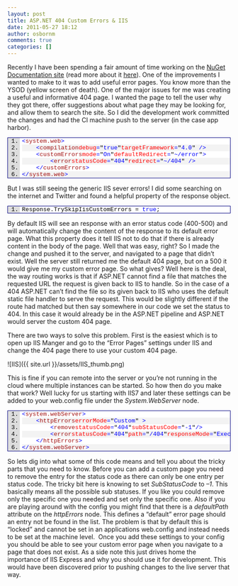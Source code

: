 ```yaml
---
layout: post
title: ASP.NET 404 Custom Errors & IIS
date: 2011-05-27 18:12
author: osbornm
comments: true
categories: []
---
```

Recently I have been spending a fair amount of time working on the <a href="http://docs.nuget.org/">NuGet Documentation site</a> (read more about it <a href="http://blog.osbornm.com/archive/2011/05/11/introducing-nuget-docs.aspx">here</a>). One of the improvements I wanted to make to it was to add useful error pages. You know more than the YSOD (yellow screen of death). One of the major issues for me was creating a useful and informative 404 page. I wanted the page to tell the user why they got there, offer suggestions about what page they may be looking for, and allow them to search the site. So I did the development work committed the changes and had the CI machine push to the server (in the case app harbor).

<div class="wlWriterEditableSmartContent" id="scid:9ce6104f-a9aa-4a17-a79f-3a39532ebf7c:fe25d6ec-ceef-4967-9092-df597ae1e310" style="margin: 0px; display: inline; float: none; padding: 0px;">
<div style="border: #000080 1px solid; color: #000; font-family: 'Courier New', Courier, Monospace; font-size: 10pt;">
<div style="background: #ddd; max-height: 300px; overflow: auto;">
<ol style="background: #ffffff; margin: 0 0 0 2em; padding: 0 0 0 5px; white-space: nowrap;">
    <li><span style="color: #0000ff;">&lt;</span><span style="color: #a31515;">system.web</span><span style="color: #0000ff;">&gt;</span></li>
    <li style="background: #f3f3f3;">    <span style="color: #0000ff;">&lt;</span><span style="color: #a31515;">compilation</span><span style="color: #ff0000;">debug</span><span style="color: #0000ff;">=</span>"<span style="color: #0000ff;">true</span>"<span style="color: #ff0000;">targetFramework</span><span style="color: #0000ff;">=</span>"<span style="color: #0000ff;">4.0</span>"<span style="color: #0000ff;"> /&gt;</span></li>
    <li>    <span style="color: #0000ff;">&lt;</span><span style="color: #a31515;">customErrors</span><span style="color: #ff0000;">mode</span><span style="color: #0000ff;">=</span>"<span style="color: #0000ff;">On</span>"<span style="color: #ff0000;">defaultRedirect</span><span style="color: #0000ff;">=</span>"<span style="color: #0000ff;">~/error</span>"<span style="color: #0000ff;">&gt;</span></li>
    <li style="background: #f3f3f3;">        <span style="color: #0000ff;">&lt;</span><span style="color: #a31515;">error</span><span style="color: #ff0000;">statusCode</span><span style="color: #0000ff;">=</span>"<span style="color: #0000ff;">404</span>"<span style="color: #ff0000;">redirect</span><span style="color: #0000ff;">=</span>"<span style="color: #0000ff;">~/404</span>"<span style="color: #0000ff;"> /&gt;</span></li>
    <li>    <span style="color: #0000ff;">&lt;/</span><span style="color: #a31515;">customErrors</span><span style="color: #0000ff;">&gt;</span></li>
    <li style="background: #f3f3f3;"><span style="color: #0000ff;">&lt;/</span><span style="color: #a31515;">system.web</span><span style="color: #0000ff;">&gt;</span></li>
</ol>
</div>
</div>
</div>

But I was still seeing the generic IIS sever errors! I did some searching on the internet and Twitter and found a helpful property of the response object.

<div class="wlWriterEditableSmartContent" id="scid:9ce6104f-a9aa-4a17-a79f-3a39532ebf7c:5750d989-a9b5-4806-956e-d202058a42eb" style="margin: 0px; display: inline; float: none; padding: 0px;">
<div style="border: #000080 1px solid; color: #000; font-family: 'Courier New', Courier, Monospace; font-size: 10pt;">
<div style="background: #ddd; max-height: 300px; overflow: auto;">
<ol style="background: #ffffff; margin: 0 0 0 2em; padding: 0 0 0 5px; white-space: nowrap;">
    <li>Response.TrySkipIisCustomErrors = <span style="color: #0000ff;">true</span>;</li>
</ol>
</div>
</div>
</div>

By default IIS will see an response with an error status code (400-500) and will automatically change the content of the response to its default error page. What this property does it tell IIS not to do that if there is already content in the body of the page. Well that was easy, right? So I made the change and pushed it to the server, and navigated to a page that didn’t exist. Well the server still returned me the default 404 page, but on a 500 it would give me my custom error page. So what gives? Well here is the deal, the way routing works is that if ASP.NET cannot find a file that matches the requested URL the request is given back to IIS to handle. So in the case of a 404 ASP.NET can’t find the file so its given back to IIS who uses the default static file handler to serve the request. This would be slightly different if the route had matched but then say somewhere in our code we set the status to 404. In this case it would already be in the ASP.NET pipeline and ASP.NET would server the custom 404 page.

There are two ways to solve this problem. First is the easiest which is to open up IIS Manger and go to the “Error Pages” settings under IIS and change the 404 page there to use your custom 404 page.

![IIS]({{ site.url }}/assets/IIS_thumb.png)

This is fine if you can remote into the server or you’re not running in the cloud where multiple instances can be started. So how then do you make that work? Well lucky for us starting with IIS7 and later these settings can be added to your web.config file under the <em>System.WebServer</em> node.

<div class="wlWriterEditableSmartContent" id="scid:9ce6104f-a9aa-4a17-a79f-3a39532ebf7c:931bb6ce-8973-4f42-ad01-3e7baba5c17f" style="margin: 0px; display: inline; float: none; padding: 0px;">
<div style="border: #000080 1px solid; color: #000; font-family: 'Courier New', Courier, Monospace; font-size: 10pt;">
<div style="background: #ddd; max-height: 300px; overflow: auto;">
<ol style="background: #ffffff; margin: 0 0 0 2em; padding: 0 0 0 5px; white-space: nowrap;">
    <li><span style="color: #0000ff;">&lt;</span><span style="color: #a31515;">system.webServer</span><span style="color: #0000ff;">&gt;</span></li>
    <li style="background: #f3f3f3;">    <span style="color: #0000ff;">&lt;</span><span style="color: #a31515;">httpErrors</span><span style="color: #ff0000;">errorMode</span><span style="color: #0000ff;">=</span>"<span style="color: #0000ff;">Custom</span>"<span style="color: #0000ff;"> &gt;</span></li>
    <li>        <span style="color: #0000ff;">&lt;</span><span style="color: #a31515;">remove</span><span style="color: #ff0000;">statusCode</span><span style="color: #0000ff;">=</span>"<span style="color: #0000ff;">404</span>"<span style="color: #ff0000;">subStatusCode</span><span style="color: #0000ff;">=</span>"<span style="color: #0000ff;">-1</span>"<span style="color: #0000ff;">/&gt;</span></li>
    <li style="background: #f3f3f3;">        <span style="color: #0000ff;">&lt;</span><span style="color: #a31515;">error</span><span style="color: #ff0000;">statusCode</span><span style="color: #0000ff;">=</span>"<span style="color: #0000ff;">404</span>"<span style="color: #ff0000;">path</span><span style="color: #0000ff;">=</span>"<span style="color: #0000ff;">/404</span>"<span style="color: #ff0000;">responseMode</span><span style="color: #0000ff;">=</span>"<span style="color: #0000ff;">ExecuteURL</span>"<span style="color: #0000ff;"> /&gt;</span></li>
    <li>    <span style="color: #0000ff;">&lt;/</span><span style="color: #a31515;">httpErrors</span><span style="color: #0000ff;">&gt;</span></li>
    <li style="background: #f3f3f3;"><span style="color: #0000ff;">&lt;/</span><span style="color: #a31515;">system.webServer</span><span style="color: #0000ff;">&gt;</span></li>
</ol>
</div>
</div>
</div>

So lets dig into what some of this code means and tell you about the tricky parts that you need to know. Before you can add a custom page you need to remove the entry for the status code as there can only be one entry per status code. The tricky bit here is knowing to set <em>SubStatusCode</em> to <em>–1</em>. This basically means all the possible sub statuses. If you like you could remove only the specific one you needed and set only the specific one. Also if you are playing around with the config you might find that there is a <em>defaultPath</em> attribute on the <em>httpErrors </em>node. This defines a “default” error page should an entry not be found in the list. The problem is that by default this is “locked” and cannot be set in an applications web.config and instead needs to be set at the machine level.  Once you add these settings to your config you should be able to see your custom error page when you navigate to a page that does not exist. As a side note this just drives home the importance of IIS Express and why you should use it for development. This would have been discovered prior to pushing changes to the live server that way.
